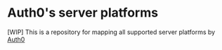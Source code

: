 # Auth0's server platforms

[WIP] This is a repository for mapping all supported server platforms by [Auth0](https://auth0.com/)
